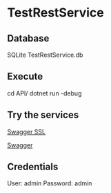 # TestRestService

## Database
SQLite
TestRestService.db

## Execute

cd API/
dotnet run -debug

## Try the services

[Swagger SSL](https://localhost:5001/swagger/index.html)

[Swagger](http://localhost:5000/swagger/index.html)

## Credentials

User: admin
Password: admin

